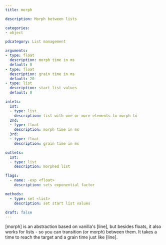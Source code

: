 ```yaml
---
title: morph

description: Morph between lists

categories:
- object

pdcategory: List management

arguments:
- type: float
  description: morph time in ms
  default: 0
- type: float
  description: grain time in ms
  default: 20
- type: list
  description: start list values
  default: 0

inlets:
  1st:
  - type: list
    description: list with one or more elements to morph to
  2nd:
  - type: float
    description: morph time in ms
  3rd:
  - type: float
    description: grain time in ms

outlets:
  1st:
  - type: list
    description: morphed list

flags:
  - name: -exp <float>
    description: sets exponential factor 

methods:
  - type: set <list>
    description: set start list values

draft: false
---
```


[morph] is an abstraction based on vanilla's [line], but besides floats, it also works for lists - so you can transition (or morph) between them. It takes a time to reach the target and a grain time just like [line].
